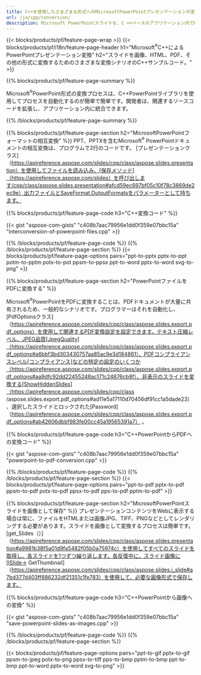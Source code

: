 ```yaml
---
title: C++を使用したさまざまな形式へのMicrosoftPowerPointプレゼンテーションの変換
url: /ja/cpp/conversion/
description: Microsoft PowerPointスライドを、C ++ベースのアプリケーション内でHTML、PDF、および画像形式を含む複数のファイルに変換します。
---
```


{{< blocks/products/pf/feature-page-wrap >}}
{{< blocks/products/pf/i18n/feature-page-header h1="Microsoft<sup>®</sup>C++によるPowerPointプレゼンテーション変換" h2="スライドを画像、HTML、PDF、その他の形式に変換するためのさまざまな変換シナリオのC++サンプルコード。" >}}

{{% blocks/products/pf/feature-page-summary %}}

Microsoft<sup>®</sup>PowerPoint形式の変換プロセスは、C++PowerPointライブラリを使用してプロセスを自動化するのが簡単で簡単です。開発者は、関連するソースコードを拡張し、アプリケーション内に統合できます。 

{{% /blocks/products/pf/feature-page-summary  %}}

{{% blocks/products/pf/feature-page-section  h2="MicrosoftPowerPointフォーマットの相互変換" %}}
PPT、PPTXを含むMicrosoft<sup>®</sup> PowerPointドキュメントの相互変換は、プログラムで2行のコードです。 [プレゼンテーションクラス]（https://apireference.aspose.com/slides/cpp/class/aspose.slides.presentation）を使用してファイルを読み込み、[保存メソッド]（https://apireference.aspose.com/slides）を呼び出します/cpp/class/aspose.slides.presentation#afcd59ec697bf05c10f78c3869de2ec9e）出力ファイルとSaveFormat.OutputFormatsをパラメーターとして持ちます。

{{% blocks/products/pf/feature-page-code h3="C++変換コード" %}}

{{< gist "aspose-com-gists" "c408b7aac79956e1dd0f359e07bbc15a" "interconversion-of-powerpoint-files.cpp" >}}


{{% /blocks/products/pf/feature-page-code  %}}
{{% /blocks/products/pf/feature-page-section %}}
{{< blocks/products/pf/feature-page-options pairs="ppt-to-pptx pptx-to-ppt potm-to-pptm potx-to-pot ppsm-to-ppsx ppt-to-word pptx-to-word svg-to-png" >}}


{{% blocks/products/pf/feature-page-section  h2="PowerPointファイルをPDFに変換する" %}}

Microsoft<sup>®</sup>PowerPointをPDFに変換することは、PDFドキュメントが大量に共有されるため、一般的なシナリオです。プログラマーはそれを自動化し、[PdfOptionsクラス]（https://apireference.aspose.com/slides/cpp/class/aspose.slides.export.pdf_options）を使用して関連するPDF変換設定を設定できます。テキスト圧縮レベル、JPEG品質[JpegQuality]（https://apireference.aspose.com/slides/cpp/class/aspose.slides.export.pdf_options#a6bbf3bd303430757aa85ac9e3d184861）、PDFコンプライアンスレベル[コンプライアンス]などの特定の設定のいくつか（https://apireference.aspose.com/slides/cpp/class/aspose.slides.export.pdf_options#aa9dfc92dd22455248ac171c24876cb8f）、非表示のスライドを変換する[ShowHiddenSlides]（https://apireference.aspose.com/slides/cpp/class /aspose.slides.export.pdf_options#ad11e5a17110d70456df91cc1a5dade23）、選択したスライドとロックされた[Password]（https://apireference.aspose.com/slides/cpp/class/aspose.slides.export.pdf_options#ab42606dbbf983fe00cc45a19565391a7） 。

{{% blocks/products/pf/feature-page-code h3="C++PowerPointからPDFへの変換コード" %}}

{{< gist "aspose-com-gists" "c408b7aac79956e1dd0f359e07bbc15a" "powerpoint-to-pdf-conversion.cpp" >}}

{{% /blocks/products/pf/feature-page-code  %}}
{{% /blocks/products/pf/feature-page-section %}}
{{< blocks/products/pf/feature-page-options pairs="ppt-to-pdf pptx-to-pdf ppsm-to-pdf potx-to-pdf ppsx-to-pdf pps-to-pdf pptm-to-pdf" >}}


{{% blocks/products/pf/feature-page-section  h2="MicrosoftPowerPointスライドを画像として保存" %}}
プレゼンテーションコンテンツをWebに表示する場合は常に、ファイルをHTMLまたは画像JPG、TIFF、PNGなどとしてレンダリングする必要があります。スライドを画像として変換するプロセスは簡単です。 [get_Slides（）]（https://apireference.aspose.com/slides/cpp/class/aspose.slides.presentation#a9981b38f5a01d9fa5482f05b0a75974c）を使用してすべてのスライドを取得し、各スライドを1つずつ繰り返します。各反復中に、スライド画像に[ISlide-> GetThumbnail]（https://apireference.aspose.com/slides/cpp/class/aspose.slides.i_slide#a7bd377d403ff886232df21351c1fe783）を使用して、必要な画像形式で保存します。 

{{% blocks/products/pf/feature-page-code h3="C++PowerPointから画像への変換" %}}

{{< gist "aspose-com-gists" "c408b7aac79956e1dd0f359e07bbc15a" "save-powerpoint-slides-as-images.cpp" >}}

{{% /blocks/products/pf/feature-page-code %}}
{{% /blocks/products/pf/feature-page-section %}}

{{< blocks/products/pf/feature-page-options pairs="ppt-to-gif pptx-to-gif ppsm-to-jpeg potx-to-png ppsx-to-tiff pps-to-bmp pptm-to-bmp ppt-to-bmp ppt-to-word pptx-to-word svg-to-png" >}}